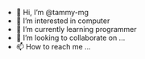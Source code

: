 - 👋 Hi, I’m @tammy-mg
- 👀 I’m interested in computer
- 🌱 I’m currently learning programmer
- 💞️ I’m looking to collaborate on ...
- 📫 How to reach me ...

<!---
tammy-mg/tammy-mg is a ✨ special ✨ repository because its `README.md` (this file) appears on your GitHub profile.
You can click the Preview link to take a look at your changes.
--->

